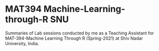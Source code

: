 # MAT394 Machine-Learning-through-R SNU

Summaries of Lab sessions conducted by me as a Teaching Assistant for MAT-394-Machine Learning Through R (Spring-2021) at Shiv Nadar University, India. 
